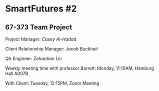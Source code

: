 # SmartFutures #2
## 67-373 Team Project

Project Manager: *Casey Al-Hadad*

Client Relationship Manager: *Jacob Buckheit*

QA Engineer: *Zehaotian Lin*


Weekly meeting time with professor Barrett: Monday, 11:10AM, Hamburg Hall A007B

With Client: Tuesday, 12:15PM, Zoom Meeting
